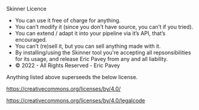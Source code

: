 Skinner Licence

- You can use it free of charge for anything.
- You can’t modify it (since you don’t have source, you can’t if you tried).
- You can extend / adapt it into your pipeline via it’s API, that’s encouraged.
- You can’t (re)sell it, but you can sell anything made with it.
- By installing/using the Skinner tool you're accepting all repsonsibilities for its usage, and release Eric Pavey from any and all liability.
- © 2022 - All Rights Reserved - Eric Pavey

Anything listed above superseeds the below license. 

https://creativecommons.org/licenses/by/4.0/

https://creativecommons.org/licenses/by/4.0/legalcode
